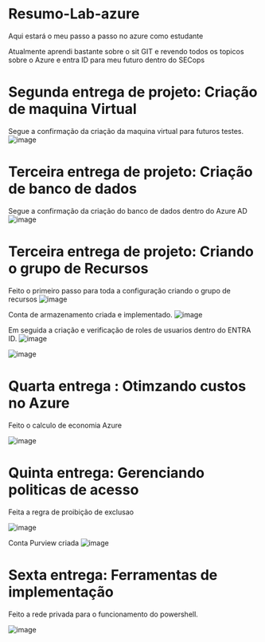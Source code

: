 # Resumo-Lab-azure
Aqui estará o meu passo a passo no azure como estudante

Atualmente aprendi bastante sobre o sit GIT e revendo todos os topicos sobre o Azure e entra ID para meu futuro dentro do SECops 

# Segunda entrega de projeto: Criação de maquina Virtual #

Segue a confirmação da criação da maquina virtual para futuros testes.
![image](https://github.com/user-attachments/assets/fa56ed79-5810-4c76-8436-1b58f5ba1af2)

# Terceira entrega de projeto: Criação de banco de dados #

Segue a confirmação da criação do banco de dados dentro do Azure AD
![image](https://github.com/user-attachments/assets/6e49dc5c-f459-47fe-a0e3-07c05792cb2d)

# Terceira entrega de projeto: Criando o grupo de Recursos #

Feito o primeiro passo para toda a configuração criando o grupo de recursos
![image](https://github.com/user-attachments/assets/f2512f0f-9c67-4148-bd55-61a71ae14e44)

Conta de armazenamento criada e implementado. 
![image](https://github.com/user-attachments/assets/2ae641c5-34ce-4b86-ba3c-22fdeb1a8ff2)


Em seguida a criação e verificação de roles de usuarios dentro do ENTRA ID.
![image](https://github.com/user-attachments/assets/e70cfe8f-4958-4faa-853a-549e8198d828)

![image](https://github.com/user-attachments/assets/b639b95d-7478-4a1e-a9f4-eb974ca6404b)

# Quarta entrega : Otimzando custos no Azure #
Feito o calculo de economia Azure

![image](https://github.com/user-attachments/assets/89a31d63-708f-4d31-aebf-06e35ab15ffe)

# Quinta entrega: Gerenciando politicas de acesso #

Feita a regra de proibição de exclusao 

![image](https://github.com/user-attachments/assets/25973d88-fd0e-49d1-b255-a87b8176596b)

Conta Purview criada
![image](https://github.com/user-attachments/assets/22b3c0c7-cb93-44e7-9521-ce2aa812e873)

# Sexta entrega: Ferramentas de implementação #

Feito a rede privada para o funcionamento do powershell.

![image](https://github.com/user-attachments/assets/5aba6dd4-00ea-4369-810c-562e34fdc43d)
